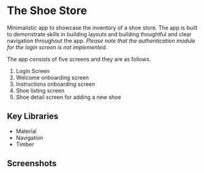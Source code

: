 # The Shoe Store

Minimalistic app to showcase the inventory of a shoe store. The app is built to demonstrate
skills in building layouts and building thoughtful and clear navigation throughout the app.
_Please note that the authentication module for the login screen is not implemented._

The app consists of five screens and they are as follows.

1. Login Screen
2. Welcome onboarding screen
3. Instructions onboarding screen
4. Shoe listing screen
5. Shoe detail screen for adding a new shoe

## Key Libraries

* Material
* Navigation
* Timber

## Screenshots

